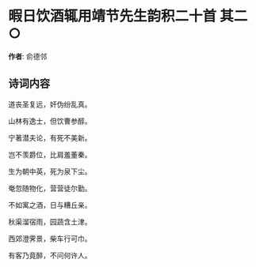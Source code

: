# 暇日饮酒辄用靖节先生韵积二十首  其二○

**作者**: 俞德邻

## 诗词内容

道丧圣复远，奸伪纷乱真。

山林有逸士，但饮曹参醇。

宁著潜夫论，有死不美新。

岂不羡爵位，比肩羞董秦。

生为朝中英，死为泉下尘。

奄忽随物化，营营徒尔勤。

不如寓之酒，日与糟丘亲。

秋渠溜宿雨，园蔬含土津。

西郊澄霁景，柴车行可巾。

有客乃竟醉，不问何许人。

